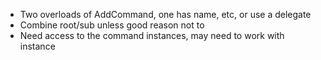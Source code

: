 ﻿* Two overloads of AddCommand, one has name, etc, or use a delegate
* Combine root/sub unless good reason not to
* Need access to the command instances, may need to work with instance